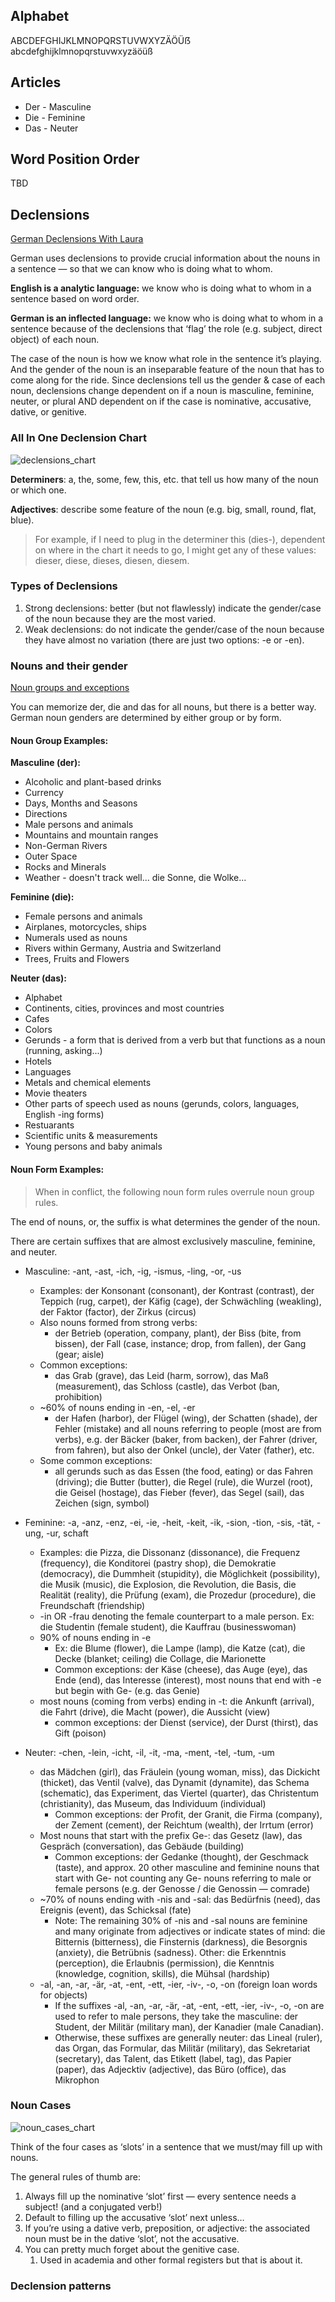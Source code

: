 ## Alphabet

ABCDEFGHIJKLMNOPQRSTUVWXYZÄÖÜẞ  
abcdefghijklmnopqrstuvwxyzäöüß

## Articles

* Der - Masculine
* Die - Feminine
* Das - Neuter

## Word Position Order
TBD


## Declensions

[German Declensions With Laura](https://germanwithlaura.com/declension/)

German uses declensions to provide crucial information about the nouns in a sentence — so that we can know who is doing what to whom.

**English is a analytic language:** we know who is doing what to whom in a sentence based on word order.

**German is an inflected language:** we know who is doing what to whom in a sentence because of the declensions that ‘flag’ the role (e.g. subject, direct object) of each noun.

The case of the noun is how we know what role in the sentence it’s playing. And the gender of the noun is an inseparable feature of the noun that has to come along for the ride. Since declensions tell us the gender & case of each noun, declensions change dependent on if a noun is masculine, feminine, neuter, or plural AND dependent on if the case is nominative, accusative, dative, or genitive.

### All In One Declension Chart

![declensions_chart](declensions_chart.png)

**Determiners**: a, the, some, few, this, etc. that tell us how many of the noun or which one.

**Adjectives**: describe some feature of the noun (e.g. big, small, round, flat, blue).

> For example, if I need to plug in the determiner this (dies-), dependent on where in the chart it needs to go, I might get any of these values: dieser, diese, dieses, diesen, diesem.


### Types of Declensions

1. Strong declensions: better (but not flawlessly) indicate the gender/case of the noun because they are the most varied.
2. Weak declensions: do not indicate the gender/case of the noun because they have almost no variation (there are just two options: -e or -en).

### Nouns and their gender

[Noun groups and exceptions](https://germanwithlaura.com/noun-gender/#noun-groups)

You can memorize der, die and das for all nouns, but there is a better way. German noun genders are determined by either group or by form.

#### Noun Group Examples:

**Masculine (der):**

* Alcoholic and plant-based drinks
* Currency
* Days, Months and Seasons
* Directions
* Male persons and animals
* Mountains and mountain ranges
* Non-German Rivers
* Outer Space
* Rocks and Minerals
* Weather - doesn't track well... die Sonne, die Wolke...

**Feminine (die):**

* Female persons and animals
* Airplanes, motorcycles, ships
* Numerals used as nouns
* Rivers within Germany, Austria and Switzerland
* Trees, Fruits and Flowers

**Neuter (das):**

* Alphabet
* Continents, cities, provinces and most countries
* Cafes
* Colors
* Gerunds - a form that is derived from a verb but that functions as a noun (running, asking...)
* Hotels
* Languages
* Metals and chemical elements
* Movie theaters
* Other parts of speech used as nouns (gerunds, colors, languages, English -ing forms)
* Restuarants
* Scientific units & measurements
* Young persons and baby animals

#### Noun Form Examples:

> When in conflict, the following noun form rules overrule noun group rules.

The end of nouns, or, the suffix is what determines the gender of the noun.

There are certain suffixes that are almost exclusively masculine, feminine, and neuter.

* Masculine: -ant, -ast, -ich, -ig, -ismus, -ling, -or, -us
  * Examples: der Konsonant (consonant), der Kontrast (contrast), der Teppich (rug, carpet), der Käfig (cage), der Schwächling (weakling), der Faktor (factor), der Zirkus (circus)
  * Also nouns formed from strong verbs:
    * der Betrieb (operation, company, plant), der Biss (bite, from bissen), der Fall (case, instance; drop, from fallen), der Gang (gear; aisle)
  * Common exceptions:
    * das Grab (grave), das Leid (harm, sorrow), das Maß (measurement), das Schloss (castle), das Verbot (ban, prohibition)
  * ~60% of nouns ending in -en, -el, -er
    * der Hafen (harbor), der Flügel (wing), der Schatten (shade), der Fehler (mistake) and all nouns referring to people (most are from verbs), e.g. der Bäcker (baker, from backen), der Fahrer (driver, from fahren), but also der Onkel (uncle), der Vater (father), etc.
  * Some common exceptions:
    * all gerunds such as das Essen (the food, eating) or das Fahren (driving); die Butter (butter), die Regel (rule), die Wurzel (root), die Geisel (hostage), das Fieber (fever), das Segel (sail), das Zeichen (sign, symbol)

* Feminine: -a, -anz, -enz, -ei, -ie, -heit, -keit, -ik, -sion, -tion, -sis, -tät, -ung, -ur, schaft
  * Examples: die Pizza, die Dissonanz (dissonance), die Frequenz (frequency), die Konditorei (pastry shop), die Demokratie (democracy), die Dummheit (stupidity), die Möglichkeit (possibility), die Musik (music), die Explosion, die Revolution, die Basis, die Realität (reality), die Prüfung (exam), die Prozedur (procedure), die Freundschaft (friendship)
  * -in OR -frau denoting the female counterpart to a male person. Ex: die Studentin (female student), die Kauffrau (businesswoman)
  * 90% of nouns ending in -e
    * Ex: die Blume (flower), die Lampe (lamp), die Katze (cat), die Decke (blanket; ceiling) die Collage, die Marionette
    * Common exceptions: der Käse (cheese), das Auge (eye), das Ende (end), das Interesse (interest), most nouns that end with -e but begin with Ge- (e.g. das Genie)
  * most nouns (coming from verbs) ending in -t: die Ankunft (arrival), die Fahrt (drive), die Macht (power), die Aussicht (view)
    * common exceptions: der Dienst (service), der Durst (thirst), das Gift (poison)

* Neuter: -chen, -lein, -icht, -il, -it, -ma, -ment, -tel, -tum, -um
  * das Mädchen (girl), das Fräulein (young woman, miss), das Dickicht (thicket), das Ventil (valve), das Dynamit (dynamite), das Schema (schematic), das Experiment, das Viertel (quarter), das Christentum (christianity), das Museum, das Individuum (individual)
    * Common exceptions: der Profit, der Granit, die Firma (company), der Zement (cement), der Reichtum (wealth), der Irrtum (error)
  * Most nouns that start with the prefix Ge-: das Gesetz (law), das Gespräch (conversation), das Gebäude (building)
    * Common exceptions: der Gedanke (thought), der Geschmack (taste), and approx. 20 other masculine and feminine nouns that start with Ge- not counting any Ge- nouns referring to male or female persons (e.g. der Genosse / die Genossin — comrade)
  * ~70% of nouns ending with -nis and -sal: das Bedürfnis (need), das Ereignis (event), das Schicksal (fate)
    * Note: The remaining 30% of -nis and -sal nouns are feminine and many originate from adjectives or indicate states of mind: die Bitternis (bitterness), die Finsternis (darkness), die Besorgnis (anxiety), die Betrübnis (sadness). Other: die Erkenntnis (perception), die Erlaubnis (permission), die Kenntnis (knowledge, cognition, skills), die Mühsal (hardship)
  * -al, -an, -ar, -är, -at, -ent, -ett, -ier, -iv-, -o, -on (foreign loan words for objects)
    * If the suffixes -al, -an, -ar, -är, -at, -ent, -ett, -ier, -iv-, -o, -on are used to refer to male persons, they take the masculine: der Student, der Militär (military man), der Kanadier (male Canadian).
    * Otherwise, these suffixes are generally neuter: das Lineal (ruler), das Organ, das Formular, das Militär (military), das Sekretariat (secretary), das Talent, das Etikett (label, tag), das Papier (paper), das Adjecktiv (adjective), das Büro (office), das Mikrophon


### Noun Cases

![noun_cases_chart](noun_cases_chart.png)

Think of the four cases as ‘slots’ in a sentence that we must/may fill up with nouns.

The general rules of thumb are:

1. Always fill up the nominative ‘slot’ first — every sentence needs a subject! (and a conjugated verb!)
2. Default to filling up the accusative ‘slot’ next unless…
3. If you’re using a dative verb, preposition, or adjective: the associated noun must be in the dative ‘slot’, not the accusative.
4. You can pretty much forget about the genitive case.
   1. Used in academia and other formal registers but that is about it.

### Declension patterns

